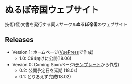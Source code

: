 # ぬるぽ帝国ウェブサイト

技術(怪)文書を発行する同人サークル**ぬるぽ帝国**のウェブサイト

## Releases

- Version 1: ホームページ([VuePress](https://vuepress.vuejs.org/)で作成)
    - 1.0: C94向けに公開(18.06)
- Version 0: Coming Soonページ([テンプレート](https://startbootstrap.com/template-overviews/coming-soon/)から作成)
    - 0.2: 公開予定日を延期 (18.04)
    - 0.1: とりあえず完成(18.02)
